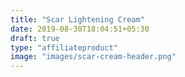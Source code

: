 ```yaml
---
title: "Scar Lightening Cream"
date: 2019-08-30T18:04:51+05:30
draft: true
type: "affiliateproduct"
image: "images/scar-cream-header.png"
---
```


